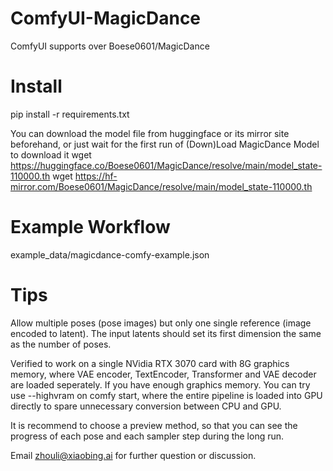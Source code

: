 # ComfyUI-MagicDance
ComfyUI supports over Boese0601/MagicDance

# Install
pip install -r requirements.txt

You can download the model file from huggingface or its mirror site beforehand, or just wait for the first run of (Down)Load MagicDance Model to download it
wget https://huggingface.co/Boese0601/MagicDance/resolve/main/model_state-110000.th
wget https://hf-mirror.com/Boese0601/MagicDance/resolve/main/model_state-110000.th

# Example Workflow
example_data/magicdance-comfy-example.json

# Tips
Allow multiple poses (pose images) but only one single reference (image encoded to latent). The input latents should set its first dimension the same as the number of poses.

Verified to work on a single NVidia RTX 3070 card with 8G graphics memory, where VAE encoder, TextEncoder, Transformer and VAE decoder are loaded seperately. If you have enough graphics memory. You can try use --highvram on comfy start, where the entire pipeline is loaded into GPU directly to spare unnecessary conversion between CPU and GPU.

It is recommend to choose a preview method, so that you can see the progress of each pose and each sampler step during the long run.

Email zhouli@xiaobing.ai for further question or discussion.